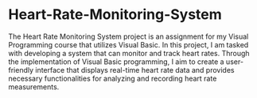 # Heart-Rate-Monitoring-System
The Heart Rate Monitoring System project is an assignment for my Visual Programming course that utilizes Visual Basic. In this project, I am tasked with developing a system that can monitor and track heart rates. Through the implementation of Visual Basic programming, I aim to create a user-friendly interface that displays real-time heart rate data and provides necessary functionalities for analyzing and recording heart rate measurements.
